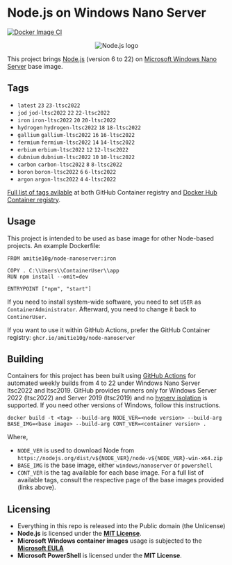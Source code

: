 # Node.js on Windows Nano Server
[![Docker Image CI](https://github.com/amitie10g/node-nanoserver-docker/actions/workflows/docker-image.yml/badge.svg)](https://github.com/amitie10g/node-nanoserver-docker/actions/workflows/docker-image.yml)

<p align=center><img src="https://github.com/Amitie10g/node-nanoserver-docker/assets/2096562/d2ac73e9-d71d-47a7-988a-d73358c411cc" alt="Node.js logo" style="text-align:center;margin:auto"></p>

This project brings [Node.js](https://nodejs.org/) (version 6 to 22) on [Microsoft Windows Nano Server](https://hub.docker.com/_/microsoft-windows-nanoserver) base image.

## Tags

* ``latest`` ``23`` ``23-ltsc2022``
* ``jod`` ``jod-ltsc2022``  ``22`` ``22-ltsc2022``
* ``iron`` ``iron-ltsc2022``  ``20`` ``20-ltsc2022``
* ``hydrogen`` ``hydrogen-ltsc2022``  ``18`` ``18-ltsc2022``
* ``gallium`` ``gallium-ltsc2022``  ``16`` ``16-ltsc2022``
* ``fermium`` ``fermium-ltsc2022``  ``14`` ``14-ltsc2022``
* ``erbium`` ``erbium-ltsc2022``  ``12`` ``12-ltsc2022``
* ``dubnium`` ``dubnium-ltsc2022``  ``10`` ``10-ltsc2022``
* ``carbon`` ``carbon-ltsc2022``  ``8`` ``8-ltsc2022``
* ``boron`` ``boron-ltsc2022``  ``6`` ``6-ltsc2022``
* ``argon`` ``argon-ltsc2022``  ``4`` ``4-ltsc2022``

[Full list of tags avilable](https://github.com/amitie10g/node-nanoserver-docker/pkgs/container/node-nanoserver) at both GitHub Container registry and [Docker Hub Container registry](https://hub.docker.com/r/amitie10g/node-nanoserver).

## Usage

This project is intended to be used as base image for other Node-based projects. An example Dockerfile:

    FROM amitie10g/node-nanoserver:iron
    
    COPY . C:\\Users\\ContainerUser\\app
    RUN npm install --omit=dev
    
    ENTRYPOINT ["npm", "start"]

If you need to install system-wide software, you need to set `USER` as `ContainerAdministrator`. Afterward, you need to change it back to `ContinerUser`.

If you want to use it within GitHub Actions, prefer the GitHub Container registry: `ghcr.io/amitie10g/node-nanoserver`

## Building
Containers for this project has been built using [GitHub Actions](https://github.com/features/actions) for automated weekly builds from 4 to 22 under Windows Nano Server ltsc2022 and ltsc2019. GitHub provides runners only for Windows Server 2022 (ltsc2022) and Server 2019 (ltsc2019) and no [hyperv isolation](https://docs.docker.com/engine/reference/commandline/build/#isolation) is supported. If you need other versions of Windows, follow this instructions.

    docker build -t <tag> --build-arg NODE_VER=<node version> --build-arg BASE_IMG=<base image> --build-arg CONT_VER=<container version> .
Where,

* ``NODE_VER`` is used to download Node from ``https://nodejs.org/dist/v${NODE_VER}/node-v${NODE_VER}-win-x64.zip``
* ``BASE_IMG`` is the base image, either ``windows/nanoserver`` or ``powershell``
* ``CONT_VER`` is the tag available for each base image. For a full list of available tags, consult the respective page of the base images provided (links above).

## Licensing

* Everything in this repo is released into the Public domain (the Unlicense)
* **Node.js** is licensed under the **[MIT License](https://opensource.org/license/mit/)**.
* **Microsoft Windows container images** usage is subjected to the **[Microsoft EULA](https://learn.microsoft.com/en-us/virtualization/windowscontainers/images-eula)**
* **Microsoft PowerShell** is licensed under the **MIT License**.
